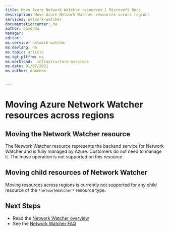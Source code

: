 ```yaml
---
title: Move Azure Network Watcher resources | Microsoft Docs
description: Move Azure Network Watcher resources across regions
services: network-watcher
documentationcenter: na
author: damendo
manager:
editor:
ms.service: network-watcher
ms.devlang: na
ms.topic: article
ms.tgt_pltfrm: na
ms.workload:  infrastructure-services
ms.date: 01/07/2021
ms.author: damendo


---
```


# Moving Azure Network Watcher resources across regions

## Moving the Network Watcher resource
The Network Watcher resource represents the backend service for Network Watcher and is fully managed by Azure. Customers do not need to manage it. The move operation is not supported on this resource.

## Moving child resources of Network Watcher
Moving resources across regions is currently not supported for any child resource of the `*networkWatcher*` resource type.

## Next Steps
* Read the [Network Watcher overview](./network-watcher-monitoring-overview.md)
* See the [Network Watcher FAQ](./frequently-asked-questions.yml)